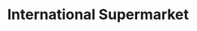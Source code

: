---
title: "International Supermarket"
url: /banbury/international-supermarket/
shop: Supermarkt
---